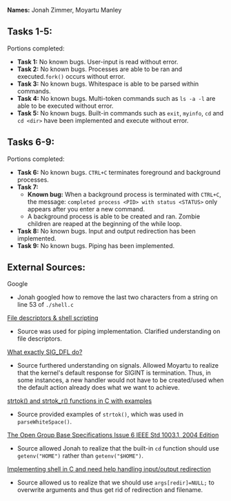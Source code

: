 **Names:** Jonah Zimmer, Moyartu Manley

## Tasks 1-5:
Portions completed:
* **Task 1:** No known bugs. User-input is read without error.
* **Task 2:** No known bugs. Processes are able to be ran and executed.`fork()` occurs without error.
* **Task 3:** No known bugs. Whitespace is able to be parsed within commands.
* **Task 4:** No known bugs. Multi-token commands such as `ls -a -l` are able to be executed without error.
* **Task 5:** No known bugs. Built-in commands such as `exit`, `myinfo`, `cd` and `cd <dir>` have been implemented and execute without error.
## Tasks 6-9:
Portions completed:
* **Task 6:** No known bugs. `CTRL+C` terminates foreground and background processes.
* **Task 7:** 
	* **Known bug:** When a background process is terminated with `CTRL+C`, the message:
	```completed process <PID> with status <STATUS>```
	 only appears after you enter a new command.
	* A background process is able to be created and ran. Zombie children are reaped at the beginning of the while loop.
* **Task 8:** No known bugs. Input and output redirection has been implemented.
* **Task 9:** No known bugs. Piping has been implemented.
## External Sources:
Google
* Jonah googled how to remove the last two characters from a string on line 53 of `./shell.c`

[File descriptors & shell scripting](https://unix.stackexchange.com/questions/13724/file-descriptors-shell-scripting)

* Source was used for piping implementation. Clarified understanding on file descriptors.

[What exactly SIG_DFL do?](https://stackoverflow.com/questions/33922223/what-exactly-sig-dfl-do)

* Source furthered understanding on signals. Allowed Moyartu to realize that the kernel's default response for SIGINT is termination. Thus, in some instances, a new handler would not have to be created/used when the default action already does what we want to achieve.

[strtok() and strtok_r() functions in C with examples](https://www.geeksforgeeks.org/strtok-strtok_r-functions-c-examples/)

* Source provided examples of `strtok()`, which was used in `parseWhiteSpace()`.

[The Open Group Base Specifications Issue 6 IEEE Std 1003.1, 2004 Edition](https://pubs.opengroup.org/onlinepubs/009696899/functions/getenv.html)

* Source allowed Jonah to realize that the built-in `cd` function should use `getenv("HOME")` rather than `getenv("$HOME")`.

[Implementing shell in C and need help handling input/output redirection](https://stackoverflow.com/questions/11515399/implementing-shell-in-c-and-need-help-handling-input-output-redirection)

* Source allowed us to realize that we should use `args[redir]=NULL;` to overwrite arguments and thus get rid of redirection and filename.